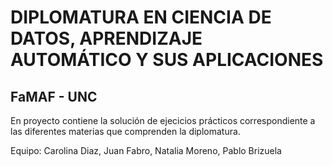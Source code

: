 # DIPLOMATURA EN CIENCIA DE DATOS, APRENDIZAJE AUTOMÁTICO Y SUS APLICACIONES

## FaMAF - UNC

En proyecto contiene la solución de ejecicios prácticos correspondiente a las diferentes materias que comprenden la diplomatura. 

Equipo: 
        Carolina Diaz, 
        Juan Fabro, 
        Natalia Moreno, 
        Pablo Brizuela
        
 
